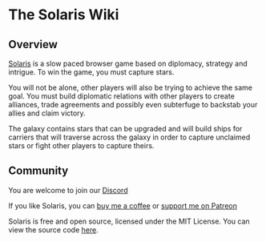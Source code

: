 # The Solaris Wiki

## Overview

[Solaris](https://solaris.games) is a slow paced browser game based on diplomacy, strategy and intrigue. To win the game, you must capture stars.

You will not be alone, other players will also be trying to achieve the same goal. You must build diplomatic relations with other players to create alliances, trade agreements and possibly even subterfuge to backstab your allies and claim victory.

The galaxy contains stars that can be upgraded and will build ships for carriers that will traverse across the galaxy in order to capture unclaimed stars or fight other players to capture theirs.

## Community

You are welcome to join our [Discord](https://discord.com/invite/v7PD33d)

If you like Solaris, you can [buy me a coffee](https://www.buymeacoffee.com/hyperi0n) or [support me on Patreon](https://www.patreon.com/hyperi0n_solaris)

Solaris is free and open source, licensed under the MIT License. You can view the source code [here](https://github.com/mike-eason/solaris).
